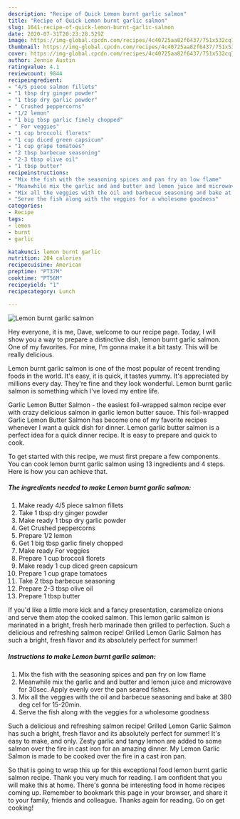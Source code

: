 ```yaml
---
description: "Recipe of Quick Lemon burnt garlic salmon"
title: "Recipe of Quick Lemon burnt garlic salmon"
slug: 1641-recipe-of-quick-lemon-burnt-garlic-salmon
date: 2020-07-31T20:23:28.529Z
image: https://img-global.cpcdn.com/recipes/4c40725aa82f6437/751x532cq70/lemon-burnt-garlic-salmon-recipe-main-photo.jpg
thumbnail: https://img-global.cpcdn.com/recipes/4c40725aa82f6437/751x532cq70/lemon-burnt-garlic-salmon-recipe-main-photo.jpg
cover: https://img-global.cpcdn.com/recipes/4c40725aa82f6437/751x532cq70/lemon-burnt-garlic-salmon-recipe-main-photo.jpg
author: Jennie Austin
ratingvalue: 4.1
reviewcount: 9844
recipeingredient:
- "4/5 piece salmon fillets"
- "1 tbsp dry ginger powder"
- "1 tbsp dry garlic powder"
- " Crushed peppercorns"
- "1/2 lemon"
- "1 big tbsp garlic finely chopped"
- " For veggies"
- "1 cup broccoli florets"
- "1 cup diced green capsicum"
- "1 cup grape tomatoes"
- "2 tbsp barbecue seasoning"
- "2-3 tbsp olive oil"
- "1 tbsp butter"
recipeinstructions:
- "Mix the fish with the seasoning spices and pan fry on low flame"
- "Meanwhile mix the garlic and and butter and lemon juice and microwave for 30sec. Apply evenly over the pan seared fishes."
- "Mix all the veggies with the oil and barbecue seasoning and bake at 380 deg cel for 15-20min."
- "Serve the fish along with the veggies for a wholesome goodness"
categories:
- Recipe
tags:
- lemon
- burnt
- garlic

katakunci: lemon burnt garlic 
nutrition: 204 calories
recipecuisine: American
preptime: "PT37M"
cooktime: "PT56M"
recipeyield: "1"
recipecategory: Lunch

---
```



![Lemon burnt garlic salmon](https://img-global.cpcdn.com/recipes/4c40725aa82f6437/751x532cq70/lemon-burnt-garlic-salmon-recipe-main-photo.jpg)

Hey everyone, it is me, Dave, welcome to our recipe page. Today, I will show you a way to prepare a distinctive dish, lemon burnt garlic salmon. One of my favorites. For mine, I'm gonna make it a bit tasty. This will be really delicious.

Lemon burnt garlic salmon is one of the most popular of recent trending foods in the world. It's easy, it is quick, it tastes yummy. It's appreciated by millions every day. They're fine and they look wonderful. Lemon burnt garlic salmon is something which I've loved my entire life.

Garlic Lemon Butter Salmon - the easiest foil-wrapped salmon recipe ever with crazy delicious salmon in garlic lemon butter sauce. This foil-wrapped Garlic Lemon Butter Salmon has become one of my favorite recipes whenever I want a quick dish for dinner. Lemon garlic butter salmon is a perfect idea for a quick dinner recipe. It is easy to prepare and quick to cook.


To get started with this recipe, we must first prepare a few components. You can cook lemon burnt garlic salmon using 13 ingredients and 4 steps. Here is how you can achieve that.

<!--inarticleads1-->

##### The ingredients needed to make Lemon burnt garlic salmon:

1. Make ready 4/5 piece salmon fillets
1. Take 1 tbsp dry ginger powder
1. Make ready 1 tbsp dry garlic powder
1. Get  Crushed peppercorns
1. Prepare 1/2 lemon
1. Get 1 big tbsp garlic finely chopped
1. Make ready  For veggies
1. Prepare 1 cup broccoli florets
1. Make ready 1 cup diced green capsicum
1. Prepare 1 cup grape tomatoes
1. Take 2 tbsp barbecue seasoning
1. Prepare 2-3 tbsp olive oil
1. Prepare 1 tbsp butter


If you&#39;d like a little more kick and a fancy presentation, caramelize onions and serve them atop the cooked salmon. This lemon garlic salmon is marinated in a bright, fresh herb marinade then grilled to perfection. Such a delicious and refreshing salmon recipe! Grilled Lemon Garlic Salmon has such a bright, fresh flavor and its absolutely perfect for summer! 

<!--inarticleads2-->

##### Instructions to make Lemon burnt garlic salmon:

1. Mix the fish with the seasoning spices and pan fry on low flame
1. Meanwhile mix the garlic and and butter and lemon juice and microwave for 30sec. Apply evenly over the pan seared fishes.
1. Mix all the veggies with the oil and barbecue seasoning and bake at 380 deg cel for 15-20min.
1. Serve the fish along with the veggies for a wholesome goodness


Such a delicious and refreshing salmon recipe! Grilled Lemon Garlic Salmon has such a bright, fresh flavor and its absolutely perfect for summer! It&#39;s easy to make, and only. Zesty garlic and tangy lemon are added to some salmon over the fire in cast iron for an amazing dinner. My Lemon Garlic Salmon is made to be cooked over the fire in a cast iron pan. 

So that is going to wrap this up for this exceptional food lemon burnt garlic salmon recipe. Thank you very much for reading. I am confident that you will make this at home. There's gonna be interesting food in home recipes coming up. Remember to bookmark this page in your browser, and share it to your family, friends and colleague. Thanks again for reading. Go on get cooking!

